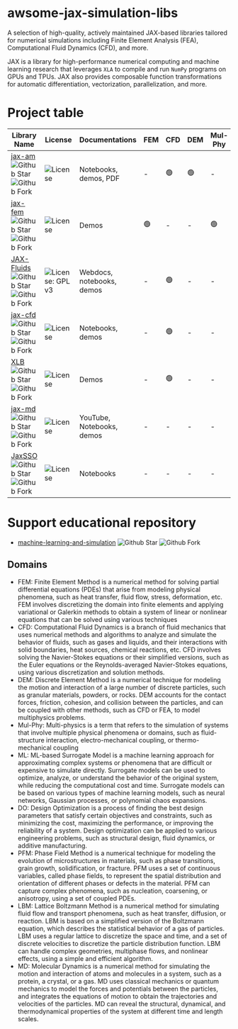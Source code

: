 # awsome-jax-simulation-libs
A selection of high-quality, actively maintained JAX-based libraries tailored for numerical simulations including Finite Element Analysis (FEA), Computational Fluid Dynamics (CFD), and more.

JAX is a library for high-performance numerical computing and machine learning research that leverages `XLA` to compile and run `NumPy` programs on GPUs and TPUs. JAX also provides composable function transformations for automatic differentiation, vectorization, parallelization, and more.

# Project table

| Library Name   | License         | Documentations | FEM | CFD | DEM | Mul-Phy | ML | DO | PFM | LBM | MD |
|----------------|---------------- | -------------- | --- | --- | --- | ------------ | -- | -- | --- | --- | -- |
| [jax-am](https://github.com/tianjuxue/jax-am) <br> ![Github Star](https://img.shields.io/github/stars/tianjuxue/jax-am) <br> ![Github Fork](https://img.shields.io/github/forks/tianjuxue/jax-am) | ![License](https://img.shields.io/github/license/tianjuxue/jax-am) | Notebooks, demos, PDF | - | 🟢 | 🟢 | - | - | - | 🟢 | 🟢 | - |
| [jax-fem](https://github.com/deepmodeling/jax-fem) <br> ![Github Star](https://img.shields.io/github/stars/deepmodeling/jax-fem) <br> ![Github Fork](https://img.shields.io/github/forks/deepmodeling/jax-fem) | ![License](https://img.shields.io/github/license/deepmodeling/jax-fem) | Demos  | 🟢 | - | - | 🟢 | 🟢 | 🟢 | - | - |  - |
| [JAX-Fluids](https://github.com/tumaer/JAXFLUIDS) <br> ![Github Star](https://img.shields.io/github/stars/tumaer/JAXFLUIDS) <br> ![Github Fork](https://img.shields.io/github/forks/tumaer/JAXFLUIDS) | ![License: GPL v3](https://img.shields.io/badge/License-GPLv3-blue.svg) | Webdocs, notebooks, demos  | - | 🟢 | - | - | 🟢 | 🟢 | - | - |  - |
| [jax-cfd](https://github.com/google/jax-cfd) <br> ![Github Star](https://img.shields.io/github/stars/google/jax-cfd) <br> ![Github Fork](https://img.shields.io/github/forks/google/jax-cfd) | ![License](https://img.shields.io/github/license/google/jax-cfd) | Notebooks, demos  | - | 🟢 | - | - | 🟢 | - | - | - |  - |
| [XLB](https://github.com/Autodesk/XLB) <br> ![Github Star](https://img.shields.io/github/stars/Autodesk/XLB) <br> ![Github Fork](https://img.shields.io/github/forks/Autodesk/XLB) | ![License](https://img.shields.io/badge/License-Apache_2.0-green.svg) | Demos  | - | 🟢 | - | - | 🟢 | - | - | 🟢 |  - |
| [jax-md](https://github.com/jax-md/jax-md) <br> ![Github Star](https://img.shields.io/github/stars/jax-md/jax-md) <br> ![Github Fork](https://img.shields.io/github/forks/jax-md/jax-md) | ![License](https://img.shields.io/github/license/jax-md/jax-md) | YouTube, Notebooks, demos  | - | - | - | - | 🟢 | - | - | - |  🟢 |
| [JaxSSO](https://github.com/GaoyuanWu/JaxSSO) <br> ![Github Star](https://img.shields.io/github/stars/GaoyuanWu/JaxSSO) <br> ![Github Fork](https://img.shields.io/github/forks/GaoyuanWu/JaxSSO) | ![License](https://img.shields.io/github/license/GaoyuanWu/JaxSSO) | Notebooks | - | - | - | - | - | 🟢 | - | - |  - |
# Support educational repository
- [machine-learning-and-simulation](https://github.com/Ceyron/machine-learning-and-simulation) ![Github Star](https://img.shields.io/github/stars/Ceyron/machine-learning-and-simulation) ![Github Fork](https://img.shields.io/github/forks/Ceyron/machine-learning-and-simulation) 


## Domains
- FEM: Finite Element Method is a numerical method for solving partial differential equations (PDEs) that arise from modeling physical phenomena, such as heat transfer, fluid flow, stress, deformation, etc. FEM involves discretizing the domain into finite elements and applying variational or Galerkin methods to obtain a system of linear or nonlinear equations that can be solved using various techniques
- CFD: Computational Fluid Dynamics is a branch of fluid mechanics that uses numerical methods and algorithms to analyze and simulate the behavior of fluids, such as gases and liquids, and their interactions with solid boundaries, heat sources, chemical reactions, etc. CFD involves solving the Navier-Stokes equations or their simplified versions, such as the Euler equations or the Reynolds-averaged Navier-Stokes equations, using various discretization and solution methods.
- DEM: Discrete Element Method is a numerical technique for modeling the motion and interaction of a large number of discrete particles, such as granular materials, powders, or rocks. DEM accounts for the contact forces, friction, cohesion, and collision between the particles, and can be coupled with other methods, such as CFD or FEA, to model multiphysics problems.
- Mul-Phy: Multi-physics is a term that refers to the simulation of systems that involve multiple physical phenomena or domains, such as fluid-structure interaction, electro-mechanical coupling, or thermo-mechanical coupling
- ML: ML-based Surrogate Model is a machine learning approach for approximating complex systems or phenomena that are difficult or expensive to simulate directly. Surrogate models can be used to optimize, analyze, or understand the behavior of the original system, while reducing the computational cost and time. Surrogate models can be based on various types of machine learning models, such as neural networks, Gaussian processes, or polynomial chaos expansions.
- DO: Design Optimization is a process of finding the best design parameters that satisfy certain objectives and constraints, such as minimizing the cost, maximizing the performance, or improving the reliability of a system. Design optimization can be applied to various engineering problems, such as structural design, fluid dynamics, or additive manufacturing.
- PFM: Phase Field Method is a numerical technique for modeling the evolution of microstructures in materials, such as phase transitions, grain growth, solidification, or fracture. PFM uses a set of continuous variables, called phase fields, to represent the spatial distribution and orientation of different phases or defects in the material. PFM can capture complex phenomena, such as nucleation, coarsening, or anisotropy, using a set of coupled PDEs.
- LBM: Lattice Boltzmann Method is a numerical method for simulating fluid flow and transport phenomena, such as heat transfer, diffusion, or reaction. LBM is based on a simplified version of the Boltzmann equation, which describes the statistical behavior of a gas of particles. LBM uses a regular lattice to discretize the space and time, and a set of discrete velocities to discretize the particle distribution function. LBM can handle complex geometries, multiphase flows, and nonlinear effects, using a simple and efficient algorithm.
- MD: Molecular Dynamics is a numerical method for simulating the motion and interaction of atoms and molecules in a system, such as a protein, a crystal, or a gas. MD uses classical mechanics or quantum mechanics to model the forces and potentials between the particles, and integrates the equations of motion to obtain the trajectories and velocities of the particles. MD can reveal the structural, dynamical, and thermodynamical properties of the system at different time and length scales.
